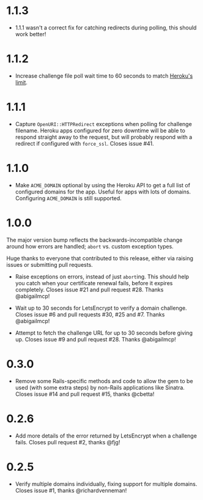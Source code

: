 # 1.1.3

 - 1.1.1 wasn't a correct fix for catching redirects during polling, this
   should work better!

# 1.1.2

 - Increase challenge file poll wait time to 60 seconds to match
   [Heroku's limit](https://devcenter.heroku.com/articles/limits).

# 1.1.1

 - Capture `OpenURI::HTTPRedirect` exceptions when polling for challenge
   filename. Heroku apps configured for zero downtime will be able to respond
   straight away to the request, but will probably respond with a redirect if
   configured with `force_ssl`. Closes issue #41.

# 1.1.0

 - Make `ACME_DOMAIN` optional by using the Heroku API to get a full list of
   configured domains for the app. Useful for apps with lots of domains.
   Configuring `ACME_DOMAIN` is still supported.

# 1.0.0

The major version bump reflects the backwards-incompatible change around how
errors are handled; `abort` vs. custom exception types.

Huge thanks to everyone that contributed to this release, either via raising
issues or submitting pull requests.

 - Raise exceptions on errors, instead of just `abort`ing. This should help
   you catch when your certificate renewal fails, before it expires completely.
   Closes issue #21 and pull request #28. Thanks @abigailmcp!

 - Wait up to 30 seconds for LetsEncrypt to verify a domain challenge. Closes
   issue #6 and pull requests #30, #25 and #7. Thanks @abigailmcp!

 - Attempt to fetch the challenge URL for up to 30 seconds before giving up.
   Closes issue #9 and pull request #28. Thanks @abigailmcp!

# 0.3.0

 - Remove some Rails-specific methods and code to allow the gem to be used
   (with some extra steps) by non-Rails applications like Sinatra. Closes issue
   #14 and pull request #15, thanks @cbetta!

# 0.2.6

 - Add more details of the error returned by LetsEncrypt when a challenge fails.
   Closes pull request #2, thanks @fjg!

# 0.2.5

 - Verify multiple domains individually, fixing support for multiple domains.
   Closes issue #1, thanks @richardvenneman!
